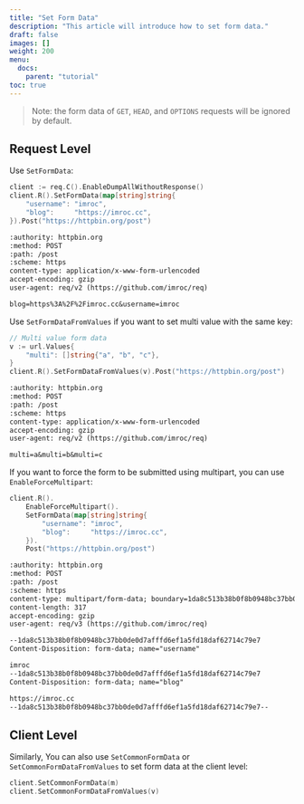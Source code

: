 ```yaml
---
title: "Set Form Data"
description: "This article will introduce how to set form data."
draft: false
images: []
weight: 200
menu:
  docs:
    parent: "tutorial"
toc: true
---
```


> Note: the form data of `GET`, `HEAD`, and `OPTIONS` requests will be ignored by default.

## Request Level

Use `SetFormData`:

```go
client := req.C().EnableDumpAllWithoutResponse()
client.R().SetFormData(map[string]string{
    "username": "imroc",
    "blog":     "https://imroc.cc",
}).Post("https://httpbin.org/post")
```

```txt
:authority: httpbin.org
:method: POST
:path: /post
:scheme: https
content-type: application/x-www-form-urlencoded
accept-encoding: gzip
user-agent: req/v2 (https://github.com/imroc/req)

blog=https%3A%2F%2Fimroc.cc&username=imroc
```

Use `SetFormDataFromValues` if you want to set multi value with the same key:

```go
// Multi value form data
v := url.Values{
    "multi": []string{"a", "b", "c"},
}
client.R().SetFormDataFromValues(v).Post("https://httpbin.org/post")
```

```txt
:authority: httpbin.org
:method: POST
:path: /post
:scheme: https
content-type: application/x-www-form-urlencoded
accept-encoding: gzip
user-agent: req/v2 (https://github.com/imroc/req)

multi=a&multi=b&multi=c
```

If you want to force the form to be submitted using multipart, you can use `EnableForceMultipart`:

```go
client.R().
	EnableForceMultipart().
	SetFormData(map[string]string{
		"username": "imroc",
		"blog":     "https://imroc.cc",
	}).
	Post("https://httpbin.org/post")
```

```txt
:authority: httpbin.org
:method: POST
:path: /post
:scheme: https
content-type: multipart/form-data; boundary=1da8c513b38b0f8b0948bc37bb0de0d7afffd6ef1a5fd18daf62714c79e7
content-length: 317
accept-encoding: gzip
user-agent: req/v3 (https://github.com/imroc/req)

--1da8c513b38b0f8b0948bc37bb0de0d7afffd6ef1a5fd18daf62714c79e7
Content-Disposition: form-data; name="username"

imroc
--1da8c513b38b0f8b0948bc37bb0de0d7afffd6ef1a5fd18daf62714c79e7
Content-Disposition: form-data; name="blog"

https://imroc.cc
--1da8c513b38b0f8b0948bc37bb0de0d7afffd6ef1a5fd18daf62714c79e7--
```

## Client Level

Similarly, You can also use `SetCommonFormData` or `SetCommonFormDataFromValues` to set form data at the client level:

```go
client.SetCommonFormData(m)
client.SetCommonFormDataFromValues(v)
```
